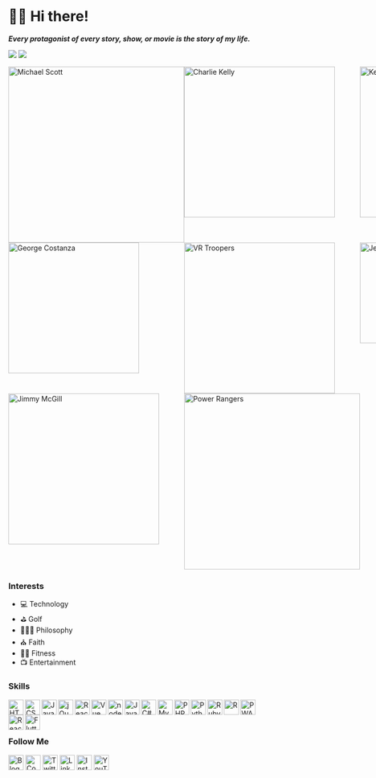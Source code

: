 # 🖖🏾 Hi there!

***Every protagonist of every story, show, or movie is the story of my life.***

<img src="http://github-readme-streak-stats.herokuapp.com?user=theuiguru&theme=Javascript-dark&date_format=M%20j%5B%2C%20Y%5D&background=011E41" /> <img src="https://github-readme-stats.vercel.app/api?username=theuiguru&show_icons=true&theme=flag-india&hide_border=false&border_radius=8px&&count_private=true&include_all_commits=true" />

<div style="display:grid; grid-template-columns:repeat(3, 1fr);"><img src="https://i.imgur.com/HTBxpUz.png" alt="Michael Scott" width="350" />
<img src="https://media2.giphy.com/media/9PaC2UWEsnIG6nXcsn/giphy.gif" alt="Charlie Kelly" width="300" />
<img src="https://media.giphy.com/media/7pyYl7h9VnSyUHYaw9/giphy.gif" alt="Kevin Pearson" width="300" />
<img src="https://media2.giphy.com/media/Yy2H6trIkODoA/giphy.gif" alt="George Costanza" width="260" />
<img src="https://media3.giphy.com/media/DK9NoD7j2nRVm/giphy.gif" alt="VR Troopers" width="300" />
<img src="https://media2.giphy.com/media/LiljwvntZmf4c/giphy.gif" alt="Jesse Pinkman" width="200" />
<img src="https://media1.giphy.com/media/l0EwYGlvQ7STj3wyc/giphy.gif" alt="Jimmy McGill" width="300" />
<img src="https://media4.giphy.com/media/b3Owrrk9ZsC4w/giphy.gif" alt="Power Rangers" width="350" /></div>

### Interests
- 💻 Technology
- ⛳ Golf
- 🧘🏽‍♂️ Philosophy
- ⛪️ Faith
- 🏋️‍♂️ Fitness
- 📺 Entertainment

### Skills
<img src="https://cdn.jsdelivr.net/npm/simple-icons@v3/icons/html5.svg" alt="HTML5" width="30" align="left">
<img src="https://cdn.jsdelivr.net/npm/simple-icons@v3/icons/css3.svg" alt="CSS3" width="30" align="left">
<img src="https://cdn.jsdelivr.net/npm/simple-icons@v3/icons/javascript.svg" alt="JavaScript" width="30" align="left">
<img src="https://cdn.jsdelivr.net/npm/simple-icons@v3/icons/jquery.svg" alt="jQuery" width="30" align="left">
<img src="https://cdn.jsdelivr.net/npm/simple-icons@v3/icons/react.svg" alt="React" width="30" align="left">
<img src="https://cdn.jsdelivr.net/npm/simple-icons@5.19.0/icons/vuedotjs.svg" alt="Vue" width="30" align="left">
<img src="https://cdn.jsdelivr.net/npm/simple-icons@5.19.0/icons/nodedotjs.svg" alt="nodeJS" width="30" align="left">
<img src="https://cdn.jsdelivr.net/npm/simple-icons@v3/icons/java.svg" alt="Java" width="30" align="left">
<img src="https://cdn.jsdelivr.net/npm/simple-icons@v3/icons/csharp.svg" alt="C#" width="30" align="left">
<img src="https://cdn.jsdelivr.net/npm/simple-icons@v3/icons/mysql.svg" alt="MySQL" width="30" align="left">
<img src="https://cdn.jsdelivr.net/npm/simple-icons@v3/icons/php.svg" alt="PHP" width="30" align="left">
<img src="https://cdn.jsdelivr.net/npm/simple-icons@v3/icons/python.svg" alt="Python" width="30" align="left">
<img src="https://cdn.jsdelivr.net/npm/simple-icons@v3/icons/ruby.svg" alt="Ruby" width="30" align="left">
<img src="https://cdn.jsdelivr.net/npm/simple-icons@v3/icons/r.svg" alt="R" width="30" align="left">
<img src="https://cdn.jsdelivr.net/npm/simple-icons@5.19.0/icons/pwa.svg" alt="PWA" width="30" align="left">
<img src="https://cdn.jsdelivr.net/npm/simple-icons@v3/icons/react.svg" alt="React Native" width="30" align="left">
<img src="https://cdn.jsdelivr.net/npm/simple-icons@v3/icons/flutter.svg" alt="Flutter" width="30" align="left">
<br/><br/><br/>

### Follow Me
<a href="https://theuiguru.blogspot.com" target="_blank"><img src="https://cdn.jsdelivr.net/npm/simple-icons@v3/icons/blogger.svg" alt="Blogger" width="30"></a> 
<a href="https://codepen.io/cthomas" target="_blank"><img src="https://cdn.jsdelivr.net/npm/simple-icons@v3/icons/codepen.svg" alt="CodePen" width="30"></a> 
<a href="https://twitter.com/cthomas1211" target="_blank"><img src="https://cdn.jsdelivr.net/npm/simple-icons@v3/icons/twitter.svg" alt="Twitter" width="30"></a> 
<a href="https://linkedin.com/in/christhomas101" target="_blank"><img src="https://cdn.jsdelivr.net/npm/simple-icons@v3/icons/linkedin.svg" alt="LinkedIn" width="30"></a> 
<a href="https://instagr.am/cthomas1211" target="_blank"><img src="https://cdn.jsdelivr.net/npm/simple-icons@v3/icons/instagram.svg" alt="Instagram" width="30"></a> 
<a href="https://youtube.com/ndnweb24" target="_blank"><img src="https://cdn.jsdelivr.net/npm/simple-icons@v3/icons/youtube.svg" alt="YouTube" width="30"></a>
